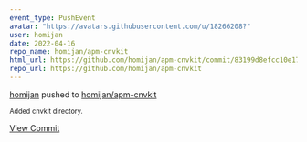 ```yaml
---
event_type: PushEvent
avatar: "https://avatars.githubusercontent.com/u/18266208?"
user: homijan
date: 2022-04-16
repo_name: homijan/apm-cnvkit
html_url: https://github.com/homijan/apm-cnvkit/commit/83199d8efcc10e1758b6dc956acb9481697d2a65
repo_url: https://github.com/homijan/apm-cnvkit
---
```


<a href='https://github.com/homijan' target='_blank'>homijan</a> pushed to <a href='https://github.com/homijan/apm-cnvkit' target='_blank'>homijan/apm-cnvkit</a>

<small>Added cnvkit directory.</small>

<a href='https://github.com/homijan/apm-cnvkit/commit/83199d8efcc10e1758b6dc956acb9481697d2a65' target='_blank'>View Commit</a>